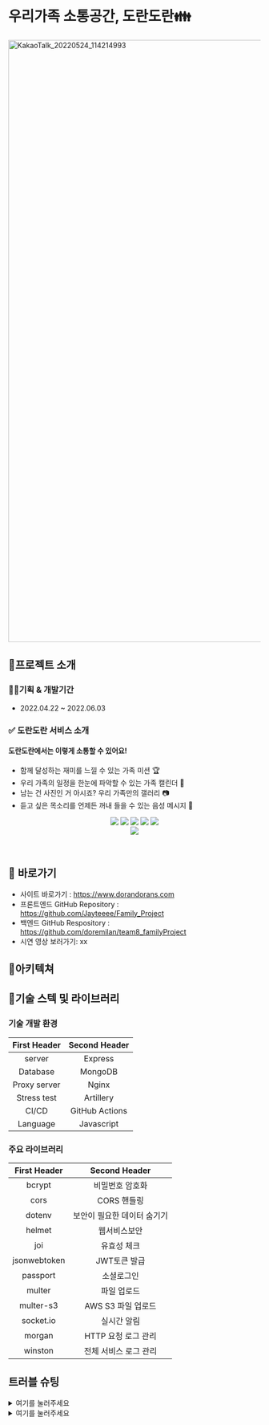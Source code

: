 # 우리가족 소통공간, 도란도란👪
<img width="1200" alt="KakaoTalk_20220524_114214993" src="https://user-images.githubusercontent.com/100390926/170814313-dc64a487-f3ff-40c1-8c91-ee9d7ec150d4.png">
 
 ## 👋프로젝트 소개
 ### 👨‍💻기획 & 개발기간 
  - 2022.04.22 ~ 2022.06.03

 ### ✅ 도란도란 서비스 소개
 #### 도란도란에서는 이렇게 소통할 수 있어요!
- 함께 달성하는 재미를 느낄 수 있는 가족 미션 🏆
- 우리 가족의 일정을 한눈에 파악할 수 있는 가족 캘린더 📅
- 남는 건 사진인 거 아시죠? 우리 가족만의 갤러리 📷
- 듣고 싶은 목소리를 언제든 꺼내 들을 수 있는 음성 메시지 💌

<p align='center'>
 <img src='https://img.shields.io/badge/Node-version1111-green?logo=Node.js'/>
  <img src='https://img.shields.io/badge/Express-v4.17.3-black?logo=Express'/>
  <img src='https://img.shields.io/badge/MongoDB-version111-green?logo=mongodb'/>
  <img src='https://img.shields.io/badge/socket.io-v4.4.1-white?logo=Socket.io'/>
  <img src='https://img.shields.io/badge/prettier-v2.5.1-pink?logo=prettier'/>
 <br>
  <img src='https://img.shields.io/badge/eslint-v8.11.0-purple?logo=eslint'/>
</p>
<br>


## 📌 바로가기
- 사이트 바로가기 : https://www.dorandorans.com
- 프론트엔드 GitHub Repository : https://github.com/Jayteeee/Family_Project
- 백엔드 GitHub Respository : https://github.com/doremilan/team8_familyProject
- 시연 영상 보러가기: xx

## 🎨아키텍쳐



## 🔨기술 스텍 및 라이브러리
### 기술 개발 환경
| First Header | Second Header |
| :----------: | :-----------: |
|   server     | Express       |
| Database     | MongoDB       |
| Proxy server | Nginx         |
| Stress test |Artillery     |
| CI/CD       |GitHub Actions |
| Language    | Javascript  |

### 주요 라이브러리
| First Header | Second Header |
| :----------: | :-----------: |
| bcrypt       | 비밀번호 암호화  |
| cors         | CORS 핸들링  |
| dotenv       | 보안이 필요한 데이터 숨기기  |
| helmet       | 웹서비스보안 |
| joi          | 유효성 체크  |
| jsonwebtoken | JWT토큰 발급  |
| passport     | 소셜로그인  |
| multer       | 파일 업로드 |
| multer-s3    | AWS S3 파일 업로드 |
| socket.io    | 실시간 알림  |
| morgan       | HTTP 요청 로그 관리  |
| winston      | 전체 서비스 로그 관리 |



   
## 트러블 슈팅
<details>
<summary>여기를 눌러주세요</summary>
<div markdown="1">       

ㅁㅁㅁㅁ

</div>
</details>
<details>
<summary>여기를 눌러주세요</summary>
<div markdown="1">       

ㅁㅁㅁㅁ

</div>
</details>
